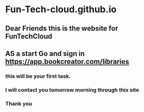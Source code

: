 # Fun-Tech-cloud.github.io
## Dear Friends this is the website for FunTechCloud
## AS a start Go and sign in https://app.bookcreator.com/libraries

### this will be your first task.
### I will contact you tomorrow morning through this site

### Thank you
